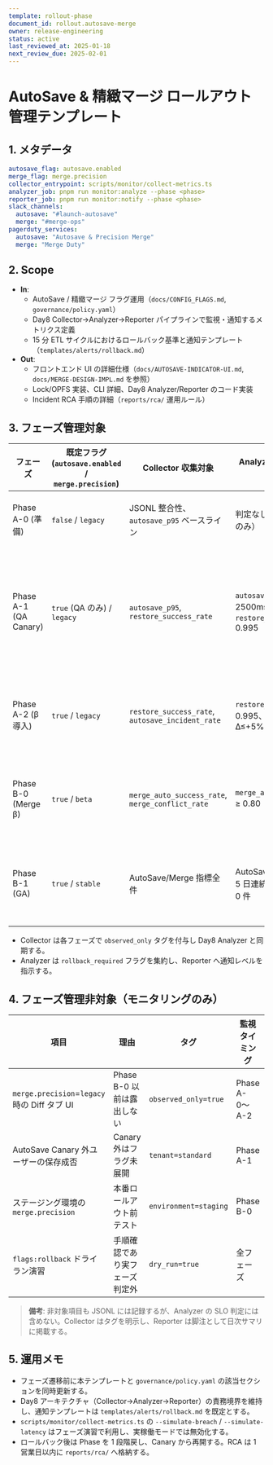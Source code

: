 ```yaml
---
template: rollout-phase
document_id: rollout.autosave-merge
owner: release-engineering
status: active
last_reviewed_at: 2025-01-18
next_review_due: 2025-02-01
---
```


# AutoSave & 精緻マージ ロールアウト管理テンプレート

## 1. メタデータ

```yaml
autosave_flag: autosave.enabled
merge_flag: merge.precision
collector_entrypoint: scripts/monitor/collect-metrics.ts
analyzer_job: pnpm run monitor:analyze --phase <phase>
reporter_job: pnpm run monitor:notify --phase <phase>
slack_channels:
  autosave: "#launch-autosave"
  merge: "#merge-ops"
pagerduty_services:
  autosave: "Autosave & Precision Merge"
  merge: "Merge Duty"
```

## 2. Scope

- **In**:
  - AutoSave / 精緻マージ フラグ運用（`docs/CONFIG_FLAGS.md`, `governance/policy.yaml`）
  - Day8 Collector→Analyzer→Reporter パイプラインで監視・通知するメトリクス定義
  - 15 分 ETL サイクルにおけるロールバック基準と通知テンプレート（`templates/alerts/rollback.md`）
- **Out**:
  - フロントエンド UI の詳細仕様（`docs/AUTOSAVE-INDICATOR-UI.md`, `docs/MERGE-DESIGN-IMPL.md` を参照）
  - Lock/OPFS 実装、CLI 詳細、Day8 Analyzer/Reporter のコード実装
  - Incident RCA 手順の詳細（`reports/rca/` 運用ルール）

## 3. フェーズ管理対象

| フェーズ | 既定フラグ (`autosave.enabled` / `merge.precision`) | Collector 収集対象 | Analyzer 判定指標 & 閾値 | Reporter 通知 & ロールバック |
| --- | --- | --- | --- | --- |
| Phase A-0 (準備) | `false` / `legacy` | JSONL 整合性、`autosave_p95` ベースライン | 判定なし（手動レビューのみ） | Slack `#launch-autosave` で準備状況共有。`flags:rollback` 非適用 |
| Phase A-1 (QA Canary) | `true` (QA のみ) / `legacy` | `autosave_p95`, `restore_success_rate` | `autosave_p95` ≤ 2500ms、`restore_success_rate` ≥ 0.995 | Slack `#launch-autosave`（warning）、重大時 PagerDuty *Autosave & Precision Merge*。ロールバック: `pnpm run flags:rollback --phase A-0` |
| Phase A-2 (β導入) | `true` / `legacy` | `restore_success_rate`, `autosave_incident_rate` | `restore_success_rate` ≥ 0.995、クラッシュ率 Δ≤+5% | Slack `#launch-autosave` + PagerDuty（P2）。ロールバック: `pnpm run flags:rollback --phase A-1` |
| Phase B-0 (Merge β) | `true` / `beta` | `merge_auto_success_rate`, `merge_conflict_rate` | `merge_auto_success_rate` ≥ 0.80（15 分窓） | Slack `#merge-ops`、PagerDuty *Merge Duty*。ロールバック: `pnpm run flags:rollback --phase A-2` |
| Phase B-1 (GA) | `true` / `stable` | AutoSave/Merge 指標全件 | AutoSave/Merge SLO を 5 日連続達成、重大事故 0 件 | PagerDuty Incident-001（P1） + Slack `#incident`。ロールバック: `pnpm run flags:rollback --phase B-0` |

- Collector は各フェーズで `observed_only` タグを付与し Day8 Analyzer と同期する。
- Analyzer は `rollback_required` フラグを集約し、Reporter へ通知レベルを指示する。

## 4. フェーズ管理非対象（モニタリングのみ）

| 項目 | 理由 | タグ | 監視タイミング | 担当 |
| --- | --- | --- | --- | --- |
| `merge.precision`=`legacy` 時の Diff タブ UI | Phase B-0 以前は露出しない | `observed_only=true` | Phase A-0〜A-2 | プロダクト QA |
| AutoSave Canary 外ユーザーの保存成否 | Canary 外はフラグ未展開 | `tenant=standard` | Phase A-1 | Collector (ログ保持のみ) |
| ステージング環境の `merge.precision` | 本番ロールアウト前テスト | `environment=staging` | Phase B-0 | Analyzer (レビュー記録のみ) |
| `flags:rollback` ドライラン演習 | 手順確認であり実フェーズ判定外 | `dry_run=true` | 全フェーズ | Reporter (docs/rehearsal/ へ保管) |

> **備考**: 非対象項目も JSONL には記録するが、Analyzer の SLO 判定には含めない。Collector はタグを明示し、Reporter は脚注として日次サマリに掲載する。

## 5. 運用メモ

- フェーズ遷移前に本テンプレートと `governance/policy.yaml` の該当セクションを同時更新する。
- Day8 アーキテクチャ（Collector→Analyzer→Reporter）の責務境界を維持し、通知テンプレートは `templates/alerts/rollback.md` を既定とする。
- `scripts/monitor/collect-metrics.ts` の `--simulate-breach` / `--simulate-latency` はフェーズ演習で利用し、実稼働モードでは無効化する。
- ロールバック後は Phase を 1 段階戻し、Canary から再開する。RCA は 1 営業日以内に `reports/rca/` へ格納する。
